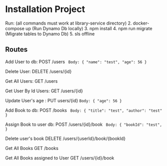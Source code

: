 # Installation Project

Run: (all commands must work at library-service directory)
2. docker-compose up (Run Dynamo Db locally)
3. npm install
4. npm run migrate (Migrate tables to Dynamo Db)
5. sls offline

## Routes

Add User to db:  POST /users ``` Body: {
"name": "test",
"age": 56
}```

Delete User: DELETE /users/{id}

Get All Users: GET /users

Get User By Id Users: GET /users/{id}

Update User's age : PUT users/{id} ```Body: {
"age": 56
}```

Add Book to db:  POST /books ``` Body: {
"title": "test",
"author": "test"
}```

Assign Book to user db:  POST /users/{id}/book ``` Body: {
"bookId": "test",
}```

Delete user's book DELETE  /users/{userId}/book/{bookId}

Get All Books GET /books

Get All Books assigned to User GET /users/{id}/book
